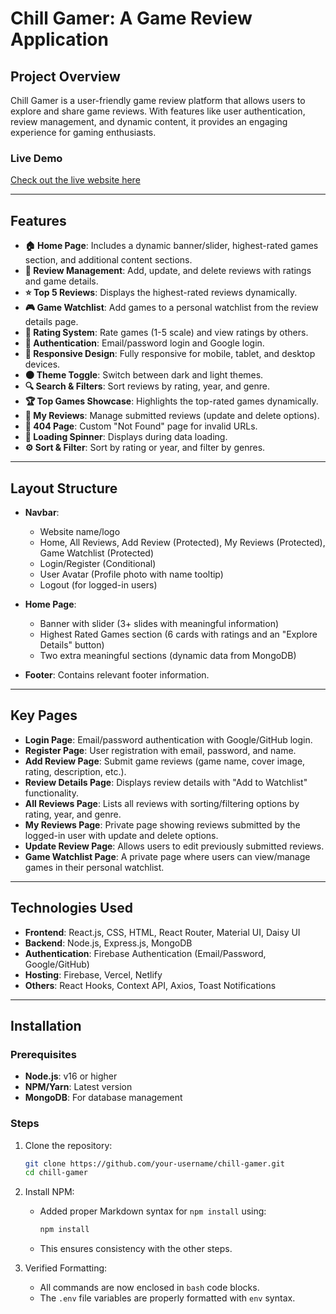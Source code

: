 # Chill Gamer: A Game Review Application

## Project Overview
Chill Gamer is a user-friendly game review platform that allows users to explore and share game reviews. With features like user authentication, review management, and dynamic content, it provides an engaging experience for gaming enthusiasts.

### Live Demo
[Check out the live website here](https://chillgamerbymostafiz.netlify.app/)

---

## Features

- **🏠 Home Page**: Includes a dynamic banner/slider, highest-rated games section, and additional content sections.
- **📝 Review Management**: Add, update, and delete reviews with ratings and game details.
- **⭐ Top 5 Reviews**: Displays the highest-rated reviews dynamically.
- **🎮 Game Watchlist**: Add games to a personal watchlist from the review details page.
- **🌟 Rating System**: Rate games (1-5 scale) and view ratings by others.
- **🔐 Authentication**: Email/password login and Google login.
- **📱 Responsive Design**: Fully responsive for mobile, tablet, and desktop devices.
- **🌑 Theme Toggle**: Switch between dark and light themes.
- **🔍 Search & Filters**: Sort reviews by rating, year, and genre.
- **🏆 Top Games Showcase**: Highlights the top-rated games dynamically.
- **💬 My Reviews**: Manage submitted reviews (update and delete options).
- **🚫 404 Page**: Custom "Not Found" page for invalid URLs.
- **🔄 Loading Spinner**: Displays during data loading.
- **⚙️ Sort & Filter**: Sort by rating or year, and filter by genres.

---

## Layout Structure

- **Navbar**:
  - Website name/logo
  - Home, All Reviews, Add Review (Protected), My Reviews (Protected), Game Watchlist (Protected)
  - Login/Register (Conditional)
  - User Avatar (Profile photo with name tooltip)
  - Logout (for logged-in users)

- **Home Page**:
  - Banner with slider (3+ slides with meaningful information)
  - Highest Rated Games section (6 cards with ratings and an "Explore Details" button)
  - Two extra meaningful sections (dynamic data from MongoDB)

- **Footer**: Contains relevant footer information.

---

## Key Pages

- **Login Page**: Email/password authentication with Google/GitHub login.
- **Register Page**: User registration with email, password, and name.
- **Add Review Page**: Submit game reviews (game name, cover image, rating, description, etc.).
- **Review Details Page**: Displays review details with "Add to Watchlist" functionality.
- **All Reviews Page**: Lists all reviews with sorting/filtering options by rating, year, and genre.
- **My Reviews Page**: Private page showing reviews submitted by the logged-in user with update and delete options.
- **Update Review Page**: Allows users to edit previously submitted reviews.
- **Game Watchlist Page**: A private page where users can view/manage games in their personal watchlist.

---

## Technologies Used

- **Frontend**: React.js, CSS, HTML, React Router, Material UI, Daisy UI
- **Backend**: Node.js, Express.js, MongoDB
- **Authentication**: Firebase Authentication (Email/Password, Google/GitHub)
- **Hosting**: Firebase, Vercel, Netlify
- **Others**: React Hooks, Context API, Axios, Toast Notifications

---

## Installation

### Prerequisites

- **Node.js**: v16 or higher
- **NPM/Yarn**: Latest version
- **MongoDB**: For database management

### Steps

1. Clone the repository:
   ```bash
   git clone https://github.com/your-username/chill-gamer.git
   cd chill-gamer


2. Install NPM:
   - Added proper Markdown syntax for `npm install` using:
     ```bash
     npm install
     ```
   - This ensures consistency with the other steps.

3. Verified Formatting:
   - All commands are now enclosed in `bash` code blocks.
   - The `.env` file variables are properly formatted with `env` syntax.
